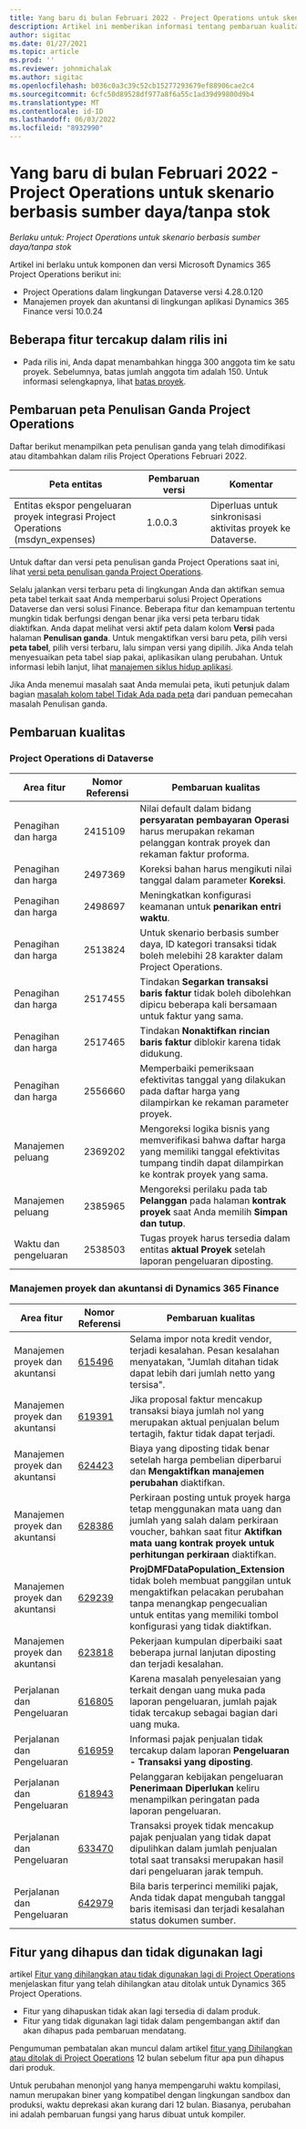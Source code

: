 ```yaml
---
title: Yang baru di bulan Februari 2022 - Project Operations untuk skenario berbasis sumber daya/tanpa stok
description: Artikel ini memberikan informasi tentang pembaruan kualitas yang tersedia pada rilis Februari 2022 penyebaran Project Operations Lite untuk skenario berbasis sumber daya/non-stok.
author: sigitac
ms.date: 01/27/2021
ms.topic: article
ms.prod: ''
ms.reviewer: johnmichalak
ms.author: sigitac
ms.openlocfilehash: b036c0a3c39c52cb15277293679ef88906cae2c4
ms.sourcegitcommit: 6cfc50d89528df977a8f6a55c1ad39d99800d9b4
ms.translationtype: MT
ms.contentlocale: id-ID
ms.lasthandoff: 06/03/2022
ms.locfileid: "8932990"
---
```

# <a name="whats-new-february-2022---project-operations-for-resourcenon-stocked-based-scenarios"></a>Yang baru di bulan Februari 2022 - Project Operations untuk skenario berbasis sumber daya/tanpa stok

*Berlaku untuk: Project Operations untuk skenario berbasis sumber daya/tanpa stok*

Artikel ini berlaku untuk komponen dan versi Microsoft Dynamics 365 Project Operations berikut ini:

- Project Operations dalam lingkungan Dataverse versi 4.28.0.120
- Manajemen proyek dan akuntansi di lingkungan aplikasi Dynamics 365 Finance versi 10.0.24

## <a name="features-included-in-this-release"></a>Beberapa fitur tercakup dalam rilis ini

- Pada rilis ini, Anda dapat menambahkan hingga 300 anggota tim ke satu proyek. Sebelumnya, batas jumlah anggota tim adalah 150. Untuk informasi selengkapnya, lihat [batas proyek](../project-management/create-wbs.md#project-limitations).

## <a name="project-operations-dual-write-map-updates"></a>Pembaruan peta Penulisan Ganda Project Operations

Daftar berikut menampilkan peta penulisan ganda yang telah dimodifikasi atau ditambahkan dalam rilis Project Operations Februari 2022.

| Peta entitas | Pembaruan versi | Komentar |
| --- | --- | --- |
| Entitas ekspor pengeluaran proyek integrasi Project Operations (msdyn\_expenses) | 1.0.0.3 | Diperluas untuk sinkronisasi aktivitas proyek ke Dataverse. |

Untuk daftar dan versi peta penulisan ganda Project Operations saat ini, lihat [versi peta penulisan ganda Project Operations](../environment/resource-dual-write-maps.md).

Selalu jalankan versi terbaru peta di lingkungan Anda dan aktifkan semua peta tabel terkait saat Anda memperbarui solusi Project Operations Dataverse dan versi solusi Finance. Beberapa fitur dan kemampuan tertentu mungkin tidak berfungsi dengan benar jika versi peta terbaru tidak diaktifkan. Anda dapat melihat versi aktif peta dalam kolom **Versi** pada halaman **Penulisan ganda**. Untuk mengaktifkan versi baru peta, pilih versi **peta tabel**, pilih versi terbaru, lalu simpan versi yang dipilih. Jika Anda telah menyesuaikan peta tabel siap pakai, aplikasikan ulang perubahan. Untuk informasi lebih lanjut, lihat [manajemen siklus hidup aplikasi](/dynamics365/fin-ops-core/dev-itpro/data-entities/dual-write/app-lifecycle-management).

Jika Anda menemui masalah saat Anda memulai peta, ikuti petunjuk dalam bagian [masalah kolom tabel Tidak Ada pada peta](/dynamics365/fin-ops-core/dev-itpro/data-entities/dual-write/dual-write-troubleshooting-finops-upgrades#missing-table-columns-issue-on-maps) dari panduan pemecahan masalah Penulisan ganda.

## <a name="quality-updates"></a>Pembaruan kualitas

### <a name="project-operations-on-dataverse"></a>Project Operations di Dataverse

| Area fitur | Nomor Referensi | Pembaruan kualitas |
| --- | --- | --- |
| Penagihan dan harga | 2415109 | Nilai default dalam bidang **persyaratan pembayaran Operasi** harus merupakan rekaman pelanggan kontrak proyek dan rekaman faktur proforma. |
| Penagihan dan harga | 2497369 | Koreksi bahan harus mengikuti nilai tanggal dalam parameter **Koreksi**. |
| Penagihan dan harga | 2498697 | Meningkatkan konfigurasi keamanan untuk **penarikan entri waktu**. |
| Penagihan dan harga | 2513824 | Untuk skenario berbasis sumber daya, ID kategori transaksi tidak boleh melebihi 28 karakter dalam Project Operations. |
| Penagihan dan harga | 2517455 | Tindakan **Segarkan transaksi baris faktur** tidak boleh dibolehkan dipicu beberapa kali bersamaan untuk faktur yang sama. |
| Penagihan dan harga | 2517465 | Tindakan **Nonaktifkan rincian baris faktur** diblokir karena tidak didukung. |
| Penagihan dan harga | 2556660 | Memperbaiki pemeriksaan efektivitas tanggal yang dilakukan pada daftar harga yang dilampirkan ke rekaman parameter proyek. |
|   Manajemen peluang | 2369202 | Mengoreksi logika bisnis yang memverifikasi bahwa daftar harga yang memiliki tanggal efektivitas tumpang tindih dapat dilampirkan ke kontrak proyek yang sama. |
|   Manajemen peluang | 2385965 | Mengoreksi perilaku pada tab **Pelanggan** pada halaman **kontrak proyek** saat Anda memilih **Simpan dan tutup**. |
| Waktu dan pengeluaran | 2538503 | Tugas proyek harus tersedia dalam entitas **aktual Proyek** setelah laporan pengeluaran diposting. |

### <a name="project-management-and-accounting-on-dynamics-365-finance"></a>Manajemen proyek dan akuntansi di Dynamics 365 Finance

| Area fitur | Nomor Referensi | Pembaruan kualitas |
| --- | --- | --- |
| Manajemen proyek dan akuntansi | [615496](https://fix.lcs.dynamics.com/Issue/Details/?bugId=615496) | Selama impor nota kredit vendor, terjadi kesalahan. Pesan kesalahan menyatakan, "Jumlah ditahan tidak dapat lebih dari jumlah netto yang tersisa". |
| Manajemen proyek dan akuntansi | [619391](https://fix.lcs.dynamics.com/Issue/Details/?bugId=619391) | Jika proposal faktur mencakup transaksi biaya jumlah nol yang merupakan aktual penjualan belum tertagih, faktur tidak dapat terjadi. |
| Manajemen proyek dan akuntansi | [624423](https://fix.lcs.dynamics.com/Issue/Details/?bugId=624423) | Biaya yang diposting tidak benar setelah harga pembelian diperbarui dan **Mengaktifkan manajemen perubahan** diaktifkan.|
| Manajemen proyek dan akuntansi | [628386](https://fix.lcs.dynamics.com/Issue/Details/?bugId=628386) | Perkiraan posting untuk proyek harga tetap menggunakan mata uang dan jumlah yang salah dalam perkiraan voucher, bahkan saat fitur **Aktifkan mata uang kontrak proyek untuk perhitungan perkiraan** diaktifkan. |
| Manajemen proyek dan akuntansi | [629239](https://fix.lcs.dynamics.com/Issue/Details/?bugId=629239) | **ProjDMFDataPopulation\_Extension** tidak boleh membuat panggilan untuk mengaktifkan pelacakan perubahan tanpa menangkap pengecualian untuk entitas yang memiliki tombol konfigurasi yang tidak diaktifkan. |
| Manajemen proyek dan akuntansi | [623818](https://fix.lcs.dynamics.com/Issue/Details/?bugId=623818) | Pekerjaan kumpulan diperbaiki saat beberapa jurnal lanjutan diposting dan terjadi kesalahan. |
| Perjalanan dan Pengeluaran | [616805](https://fix.lcs.dynamics.com/Issue/Details/?bugId=616805) | Karena masalah penyelesaian yang terkait dengan uang muka pada laporan pengeluaran, jumlah pajak tidak tercakup sebagai bagian dari uang muka. |
| Perjalanan dan Pengeluaran | [616959](https://fix.lcs.dynamics.com/Issue/Details/?bugId=616959) | Informasi pajak penjualan tidak tercakup dalam laporan **Pengeluaran - Transaksi yang diposting**. |
| Perjalanan dan Pengeluaran | [618943](https://fix.lcs.dynamics.com/Issue/Details/?bugId=618943) | Pelanggaran kebijakan pengeluaran **Penerimaan Diperlukan** keliru menampilkan peringatan pada laporan pengeluaran. |
| Perjalanan dan Pengeluaran | [633470](https://fix.lcs.dynamics.com/Issue/Details/?bugId=633470) | Transaksi proyek tidak mencakup pajak penjualan yang tidak dapat dipulihkan dalam jumlah penjualan total saat transaksi merupakan hasil dari pengeluaran jarak tempuh. |
| Perjalanan dan Pengeluaran | [642979](https://fix.lcs.dynamics.com/Issue/Details/?bugId=642979) | Bila baris terperinci memiliki pajak, Anda tidak dapat mengubah tanggal baris itemisasi dan terjadi kesalahan status dokumen sumber. |

## <a name="removed-and-deprecated-features"></a>Fitur yang dihapus dan tidak digunakan lagi

artikel [Fitur yang dihilangkan atau tidak digunakan lagi di Project Operations](removed-depreciated-features-project.md) menjelaskan fitur yang telah dihilangkan atau ditolak untuk Dynamics 365 Project Operations.

- Fitur yang dihapuskan tidak akan lagi tersedia di dalam produk.
- Fitur yang tidak digunakan lagi tidak dalam pengembangan aktif dan akan dihapus pada pembaruan mendatang.

Pengumuman pembatalan akan muncul dalam artikel [fitur yang Dihilangkan atau ditolak di Project Operations](removed-depreciated-features-project.md) 12 bulan sebelum fitur apa pun dihapus dari produk.

Untuk perubahan menonjol yang hanya mempengaruhi waktu kompilasi, namun merupakan biner yang kompatibel dengan lingkungan sandbox dan produksi, waktu deprekasi akan kurang dari 12 bulan. Biasanya, perubahan ini adalah pembaruan fungsi yang harus dibuat untuk kompiler.
